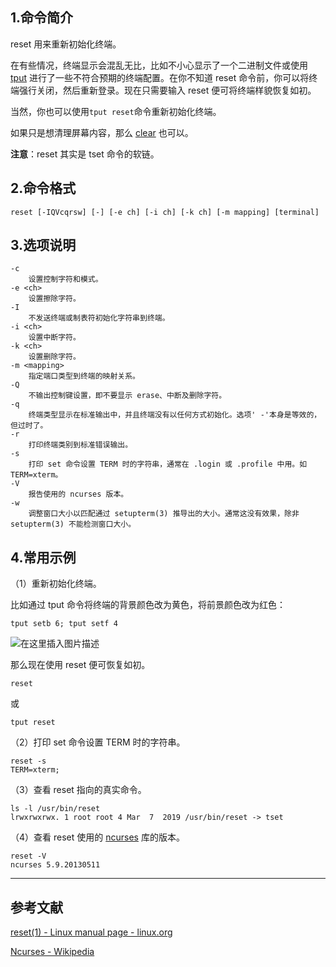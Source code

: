 ## 1.命令简介
reset 用来重新初始化终端。

在有些情况，终端显示会混乱无比，比如不小心显示了一个二进制文件或使用 [tput](https://dablelv.blog.csdn.net/article/details/128584675) 进行了一些不符合预期的终端配置。在你不知道 reset 命令前，你可以将终端强行关闭，然后重新登录。现在只需要输入 reset 便可将终端样貌恢复如初。

当然，你也可以使用`tput reset`命令重新初始化终端。

如果只是想清理屏幕内容，那么 [clear](https://www.linux.org/docs/man1/clear.html) 也可以。

**注意**：reset 其实是 tset 命令的软链。
## 2.命令格式
```shell
reset [-IQVcqrsw] [-] [-e ch] [-i ch] [-k ch] [-m mapping] [terminal]
```
## 3.选项说明
```shell
-c
	设置控制字符和模式。
-e <ch>
	设置擦除字符。
-I
	不发送终端或制表符初始化字符串到终端。
-i <ch>
	设置中断字符。
-k <ch>
	设置删除字符。
-m <mapping>
	指定端口类型到终端的映射关系。
-Q
	不输出控制键设置，即不要显示 erase、中断及删除字符。
-q
	终端类型显示在标准输出中，并且终端没有以任何方式初始化。选项' -'本身是等效的，但过时了。
-r
	打印终端类别到标准错误输出。
-s
	打印 set 命令设置 TERM 时的字符串，通常在 .login 或 .profile 中用。如 TERM=xterm。
-V
	报告使用的 ncurses 版本。
-w
	调整窗口大小以匹配通过 setupterm(3) 推导出的大小。通常这没有效果，除非 setupterm(3) 不能检测窗口大小。
```
## 4.常用示例

（1）重新初始化终端。

比如通过 tput 命令将终端的背景颜色改为黄色，将前景颜色改为红色：

```shell
tput setb 6; tput setf 4
```
![在这里插入图片描述](https://img-blog.csdnimg.cn/8519bbe77aef405caf57c9171c4b2d02.png)

那么现在使用 reset 便可恢复如初。

```shell
reset
```
或
```shell
tput reset
```

（2）打印 set 命令设置 TERM 时的字符串。

```shell
reset -s
TERM=xterm;
```

（3）查看 reset 指向的真实命令。

```shell
ls -l /usr/bin/reset
lrwxrwxrwx. 1 root root 4 Mar  7  2019 /usr/bin/reset -> tset
```

（4）查看 reset 使用的 [ncurses](https://en.wikipedia.org/wiki/Ncurses) 库的版本。

```shell
reset -V
ncurses 5.9.20130511
```

---
## 参考文献
[reset(1) - Linux manual page - linux.org](https://www.linux.org/docs/man1/reset.html)

[Ncurses - Wikipedia](https://en.wikipedia.org/wiki/Ncurses)

<Vssue title="reset" />